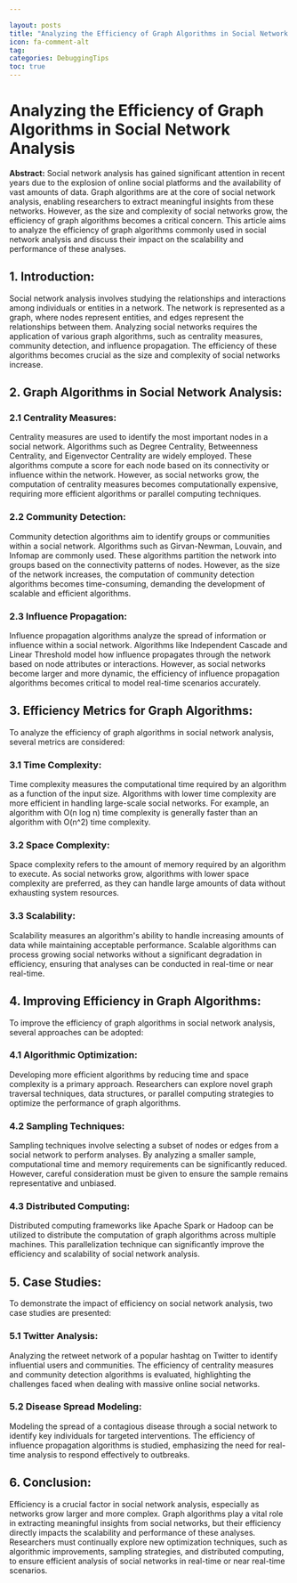 ```yaml
---

layout: posts
title: "Analyzing the Efficiency of Graph Algorithms in Social Network Analysis"
icon: fa-comment-alt
tag:      
categories: DebuggingTips
toc: true
---
```




# Analyzing the Efficiency of Graph Algorithms in Social Network Analysis

**Abstract:**
Social network analysis has gained significant attention in recent years due to the explosion of online social platforms and the availability of vast amounts of data. Graph algorithms are at the core of social network analysis, enabling researchers to extract meaningful insights from these networks. However, as the size and complexity of social networks grow, the efficiency of graph algorithms becomes a critical concern. This article aims to analyze the efficiency of graph algorithms commonly used in social network analysis and discuss their impact on the scalability and performance of these analyses.

## 1. Introduction:
Social network analysis involves studying the relationships and interactions among individuals or entities in a network. The network is represented as a graph, where nodes represent entities, and edges represent the relationships between them. Analyzing social networks requires the application of various graph algorithms, such as centrality measures, community detection, and influence propagation. The efficiency of these algorithms becomes crucial as the size and complexity of social networks increase.

## 2. Graph Algorithms in Social Network Analysis:
### 2.1 Centrality Measures:
Centrality measures are used to identify the most important nodes in a social network. Algorithms such as Degree Centrality, Betweenness Centrality, and Eigenvector Centrality are widely employed. These algorithms compute a score for each node based on its connectivity or influence within the network. However, as social networks grow, the computation of centrality measures becomes computationally expensive, requiring more efficient algorithms or parallel computing techniques.

### 2.2 Community Detection:
Community detection algorithms aim to identify groups or communities within a social network. Algorithms such as Girvan-Newman, Louvain, and Infomap are commonly used. These algorithms partition the network into groups based on the connectivity patterns of nodes. However, as the size of the network increases, the computation of community detection algorithms becomes time-consuming, demanding the development of scalable and efficient algorithms.

### 2.3 Influence Propagation:
Influence propagation algorithms analyze the spread of information or influence within a social network. Algorithms like Independent Cascade and Linear Threshold model how influence propagates through the network based on node attributes or interactions. However, as social networks become larger and more dynamic, the efficiency of influence propagation algorithms becomes critical to model real-time scenarios accurately.

## 3. Efficiency Metrics for Graph Algorithms:
To analyze the efficiency of graph algorithms in social network analysis, several metrics are considered:

### 3.1 Time Complexity:
Time complexity measures the computational time required by an algorithm as a function of the input size. Algorithms with lower time complexity are more efficient in handling large-scale social networks. For example, an algorithm with O(n log n) time complexity is generally faster than an algorithm with O(n^2) time complexity.

### 3.2 Space Complexity:
Space complexity refers to the amount of memory required by an algorithm to execute. As social networks grow, algorithms with lower space complexity are preferred, as they can handle large amounts of data without exhausting system resources.

### 3.3 Scalability:
Scalability measures an algorithm's ability to handle increasing amounts of data while maintaining acceptable performance. Scalable algorithms can process growing social networks without a significant degradation in efficiency, ensuring that analyses can be conducted in real-time or near real-time.

## 4. Improving Efficiency in Graph Algorithms:
To improve the efficiency of graph algorithms in social network analysis, several approaches can be adopted:

### 4.1 Algorithmic Optimization:
Developing more efficient algorithms by reducing time and space complexity is a primary approach. Researchers can explore novel graph traversal techniques, data structures, or parallel computing strategies to optimize the performance of graph algorithms.

### 4.2 Sampling Techniques:
Sampling techniques involve selecting a subset of nodes or edges from a social network to perform analyses. By analyzing a smaller sample, computational time and memory requirements can be significantly reduced. However, careful consideration must be given to ensure the sample remains representative and unbiased.

### 4.3 Distributed Computing:
Distributed computing frameworks like Apache Spark or Hadoop can be utilized to distribute the computation of graph algorithms across multiple machines. This parallelization technique can significantly improve the efficiency and scalability of social network analysis.

## 5. Case Studies:
To demonstrate the impact of efficiency on social network analysis, two case studies are presented:

### 5.1 Twitter Analysis:
Analyzing the retweet network of a popular hashtag on Twitter to identify influential users and communities. The efficiency of centrality measures and community detection algorithms is evaluated, highlighting the challenges faced when dealing with massive online social networks.

### 5.2 Disease Spread Modeling:
Modeling the spread of a contagious disease through a social network to identify key individuals for targeted interventions. The efficiency of influence propagation algorithms is studied, emphasizing the need for real-time analysis to respond effectively to outbreaks.

## 6. Conclusion:
Efficiency is a crucial factor in social network analysis, especially as networks grow larger and more complex. Graph algorithms play a vital role in extracting meaningful insights from social networks, but their efficiency directly impacts the scalability and performance of these analyses. Researchers must continually explore new optimization techniques, such as algorithmic improvements, sampling strategies, and distributed computing, to ensure efficient analysis of social networks in real-time or near real-time scenarios.